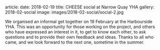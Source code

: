 article:
date: 2018-02-19
title: CHEESE social at Narrow Quay YHA
gallery: 2018-02-social
image: images/2018-02-social/social-2.jpg

We organised an informal get together on 19 February at the Harbourside YHA.
This was an opportunity for those working on the project, and others who have
expressed an interest in it, to get to know each other, to ask questions and to
provide their own feedback and ideas. Thanks to all who came, and we look
forward to the next one, sometime in the summer.
